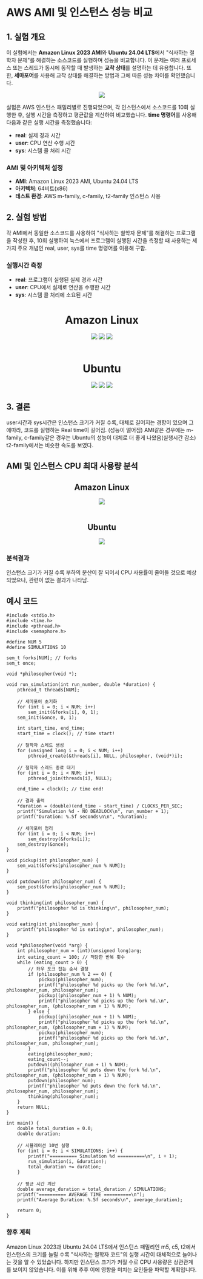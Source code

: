 # AWS AMI 및 인스턴스 성능 비교
## 1. 실험 개요
이 실험에서는 **Amazon Linux 2023 AMI**와 **Ubuntu 24.04 LTS**에서 "식사하는 철학자 문제"를 해결하는 소스코드를 실행하며 성능을 비교합니다. 이 문제는 여러 프로세스 또는 스레드가 동시에 동작할 때 발생하는 **교착 상태**를 설명하는 데 유용합니다. 또한, **세마포어**를 사용해 교착 상태를 해결하는 방법과 그에 따른 성능 차이를 확인했습니다.

<div align="center">
  <img src="https://github.com/user-attachments/assets/6b8faec0-d03f-4723-9b0c-27d88d9ac325">
</div>

실험은 AWS 인스턴스 패밀리별로 진행되었으며, 각 인스턴스에서 소스코드를 10회 실행한 후, 실행 시간을 측정하고 평균값을 계산하여 비교했습니다. **time 명령어**를 사용해 다음과 같은 실행 시간을 측정했습니다:
- **real**: 실제 경과 시간
- **user**: CPU 연산 수행 시간
- **sys**: 시스템 콜 처리 시간
### AMI 및 아키텍처 설정
- **AMI**: Amazon Linux 2023 AMI, Ubuntu 24.04 LTS
- **아키텍처**: 64비트(x86)
- **테스트 환경**: AWS m-family, c-family, t2-family 인스턴스 사용
## 2. 실험 방법
각 AMI에서 동일한 소스코드를 사용하여 "식사하는 철학자 문제"를 해결하는 프로그램을 작성한 후, 10회 실행하여 눅스에서 프로그램이 실행된 시간을 측정할 때 사용하는 세 가지 주요 개념인 real, user, sys를 time 명령어를 이용해 구함.
### 실행시간 측정
- **real**: 프로그램이 실행된 실제 경과 시간
- **user**: CPU에서 실제로 연산을 수행한 시간
- **sys**: 시스템 콜 처리에 소요된 시간
<div align="center">
  <h1>Amazon Linux</h1>
  <img src="https://github.com/user-attachments/assets/eef423c3-c8ef-41cf-ac19-d54bcc94e2c0">
  <img src="https://github.com/user-attachments/assets/9609283c-f91b-4bff-8058-3a36160e083b">
  <img src="https://github.com/user-attachments/assets/9411cc04-f6f0-4b4f-8646-351c4c45a66a">
</div></br>

<div align="center">
  <h1>Ubuntu</h1>
  <img src="https://github.com/user-attachments/assets/c3b6d542-acdd-4098-b954-3004f45dd58e">
  <img src="https://github.com/user-attachments/assets/8453a870-fbe5-4540-979f-6a84ca4fec38">
  <img src="https://github.com/user-attachments/assets/1898ed4d-45c9-4d8f-a071-8c18a5040028">
</div>


## 3. 결론
user시간과 sys시간은 인스턴스 크기가 커질 수록, 대체로 길어지는 경향이 있으며 그에따라, 코드를 실행하는 Real time이 길어짐. (성능이 떨어짐)
AMI같은 경우에는 m-family, c-family같은 경우는 Ubuntu의 성능이 대체로 더 좋게 나왔음(실행시간 감소)
t2-family에서는 비슷한 속도를 보였다.
<br>
## AMI 및 인스턴스 CPU 최대 사용량 분석
<div align="center">
  <h2>Amazon Linux</h2>
  <img src="https://github.com/user-attachments/assets/a8e55be1-3449-4e0d-a8fa-2038598d7723">
</div></br>
<div align="center">
  <h2>Ubuntu</h2>
  <img src="https://github.com/user-attachments/assets/af433f4f-3f6d-4de1-8a4a-25baa5a250e6">
</div>

### 분석결과
인스턴스 크기가 커질 수록 부하의 분산이 잘 되어서 CPU 사용률이 줄어들 것으로 예상 되었으나, 관련이 없는 결과가 나타남.

## 예시 코드
```
#include <stdio.h>
#include <time.h>
#include <pthread.h>
#include <semaphore.h>

#define NUM 5
#define SIMULATIONS 10

sem_t forks[NUM]; // forks
sem_t once;

void *philosopher(void *);

void run_simulation(int run_number, double *duration) {
    pthread_t threads[NUM];
    
    // 세마포어 초기화
    for (int i = 0; i < NUM; i++)
        sem_init(&forks[i], 0, 1);
    sem_init(&once, 0, 1);
    
    int start_time, end_time;
    start_time = clock(); // time start!
    
    // 철학자 스레드 생성
    for (unsigned long i = 0; i < NUM; i++)
        pthread_create(&threads[i], NULL, philosopher, (void*)i);
    
    // 철학자 스레드 종료 대기
    for (int i = 0; i < NUM; i++)
        pthread_join(threads[i], NULL);
    
    end_time = clock(); // time end!
    
    // 결과 출력
    *duration = (double)(end_time - start_time) / CLOCKS_PER_SEC;
    printf("Simulation %d - NO DEADLOCK\n", run_number + 1);
    printf("Duration: %.5f seconds\n\n", *duration);
    
    // 세마포어 정리
    for (int i = 0; i < NUM; i++)
        sem_destroy(&forks[i]);
    sem_destroy(&once);
}

void pickup(int philosopher_num) {
    sem_wait(&forks[philosopher_num % NUM]);
}

void putdown(int philosopher_num) {
    sem_post(&forks[philosopher_num % NUM]);
}

void thinking(int philosopher_num) {
    printf("philosopher %d is thinking\n", philosopher_num);
}

void eating(int philosopher_num) {
    printf("philosopher %d is eating\n", philosopher_num);
}

void *philosopher(void *arg) {
    int philosopher_num = (int)(unsigned long)arg;
    int eating_count = 100; // 적당한 반복 횟수
    while (eating_count > 0) {
        // 좌우 포크 잡는 순서 결정
        if (philosopher_num % 2 == 0) {
            pickup(philosopher_num);
            printf("philosopher %d picks up the fork %d.\n", philosopher_num, philosopher_num);
            pickup((philosopher_num + 1) % NUM);
            printf("philosopher %d picks up the fork %d.\n", philosopher_num, (philosopher_num + 1) % NUM);
        } else {
            pickup((philosopher_num + 1) % NUM);
            printf("philosopher %d picks up the fork %d.\n", philosopher_num, (philosopher_num + 1) % NUM);
            pickup(philosopher_num);
            printf("philosopher %d picks up the fork %d.\n", philosopher_num, philosopher_num);
        }
        eating(philosopher_num);
        eating_count--;
        putdown((philosopher_num + 1) % NUM);
        printf("philosopher %d puts down the fork %d.\n", philosopher_num, (philosopher_num + 1) % NUM);
        putdown(philosopher_num);
        printf("philosopher %d puts down the fork %d.\n", philosopher_num, philosopher_num);
        thinking(philosopher_num);
    }
    return NULL;
}

int main() {
    double total_duration = 0.0;
    double duration;
    
    // 시뮬레이션 10번 실행
    for (int i = 0; i < SIMULATIONS; i++) {
        printf("========== Simulation %d ==========\n", i + 1);
        run_simulation(i, &duration);
        total_duration += duration;
    }
    
    // 평균 시간 계산
    double average_duration = total_duration / SIMULATIONS;
    printf("========== AVERAGE TIME ==========\n");
    printf("Average Duration: %.5f seconds\n", average_duration);
    
    return 0;
}

```

### 향후 계획
Amazon Linux 2023과 Ubuntu 24.04 LTS에서 인스턴스 패밀리인 m5, c5, t2에서 인스턴스의 크기를 늘릴 수록 "식사하는 철학자 코드"의 실행 시간이 대체적으로 늘어나는 것을 알 수 있었습니다. 하지만 인스턴스 크기가 커질 수로 CPU 사용량은 상관관계를 보이지 않았습니다. 이를 위해 추후 이에 영향을 미치는 요인들을 파악할 계획입니다. 

